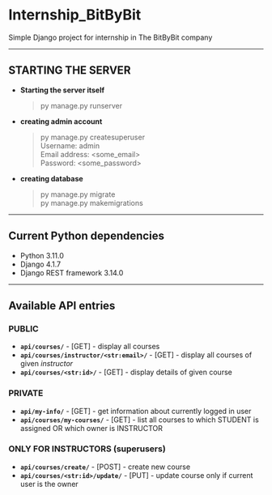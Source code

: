 # Internship_BitByBit
Simple Django project for internship in The BitByBit company

***
## STARTING THE SERVER
* **Starting the server itself**
    > py manage.py runserver
* **creating admin account**
    > py manage.py createsuperuser<br>
    > Username: admin<br>
    > Email address: \<some_email\><br>
    > Password: \<some_password\><br>
* **creating database**
    > py manage.py migrate<br>
    > py manage.py makemigrations<br>

***
## Current Python dependencies
* Python 3.11.0
* Django 4.1.7
* Django REST framework 3.14.0

***
## Available API entries

### PUBLIC
* **`api/courses/`** - [GET] - display all courses
* **`api/courses/instructor/<str:email>/`** - [GET] - display all courses of given *instructor*
* **`api/courses/<str:id>/`** - [GET] - display details of given course

### PRIVATE
* **`api/my-info/`** - [GET] - get information about currently logged in user
* **`api/courses/my-courses/`** - [GET] - list all courses to which STUDENT is assigned OR which owner is INSTRUCTOR

### ONLY FOR INSTRUCTORS (superusers)
* **`api/courses/create/`** - [POST] - create new course
* **`api/courses/<str:id>/update/`** - [PUT] - update course only if current user is the owner